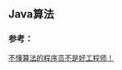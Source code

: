 ##  Java算法






### 参考：
[不懂算法的程序员不是好工程师！](https://blog.csdn.net/csdnnews/article/details/84939109)  


